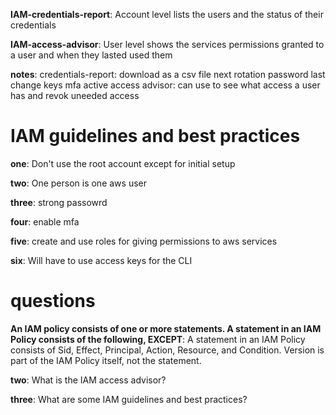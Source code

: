 **IAM-credentials-report**: Account level lists the users and the status of their credentials

**IAM-access-advisor**:  User level shows the services permissions granted to a user and when they lasted used them

**notes**: credentials-report: download as a csv file next rotation password last change keys mfa active access advisor: can use to see what access a user has and revok uneeded access

# IAM guidelines and best practices
**one**: Don't use the root account except for initial setup

**two**: One person is one aws user

**three**: strong passowrd

**four**: enable mfa

**five**: create and use roles for giving permissions to aws services

**six**: Will have to use access keys for the CLI 

# questions
**An IAM policy consists of one or more statements. A statement in an IAM Policy consists of the following, EXCEPT**: A statement in an IAM Policy consists of Sid, Effect, Principal, Action, Resource, and Condition. Version is part of the IAM Policy itself, not the statement.

**two**: What is the IAM access advisor?

**three**: What are some IAM guidelines and best practices?

